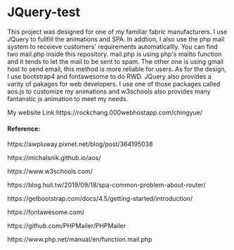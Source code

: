 # JQuery-test
This project was designed for one of my familiar fabric manufacturers. I use JQuery to fullfill the animations and SPA. In addtion, I also use the php mail system to receieve customers' requirements automaticallly. You can find two mail.php inside this repository. mail.php is using php's mailto function and it tends to let the mail to be sent to spam. The other one is using gmail host to send email, this method is more reliable for users. As for the design, I use bootstrap4 and fontawesome to do RWD. JQuery also provides a varity of pakages for web developers. I use one of those packages called aos.js to customize my animations and w3schools also provides many fantanstic js animation to meet my needs.
<p>My website Link:https://rockchang.000webhostapp.com/chingyue/
<h4>Reference:</h4>
<p>https://awpluway.pixnet.net/blog/post/364195038</P>
<p>https://michalsnik.github.io/aos/</p>
<p>https://www.w3schools.com/</p>
<p>https://blog.huli.tw/2019/09/18/spa-common-problem-about-router/</P>
<p>https://getbootstrap.com/docs/4.5/getting-started/introduction/</P>
<p>https://fontawesome.com/</P>
<p>https://github.com/PHPMailer/PHPMailer</P>
<p>https://www.php.net/manual/en/function.mail.php</P>
